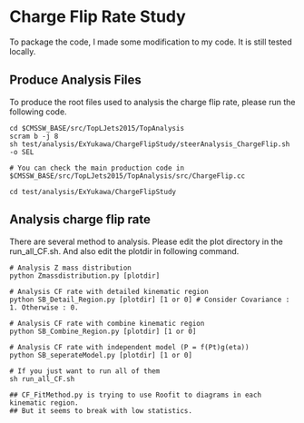 # Charge Flip Rate Study

To package the code, I made some modification to my code. It is still tested locally.

## Produce Analysis Files

To produce the root files used to analysis the charge flip rate, please run the following code.

```
cd $CMSSW_BASE/src/TopLJets2015/TopAnalysis
scram b -j 8
sh test/analysis/ExYukawa/ChargeFlipStudy/steerAnalysis_ChargeFlip.sh -o SEL

# You can check the main production code in $CMSSW_BASE/src/TopLJets2015/TopAnalysis/src/ChargeFlip.cc

cd test/analysis/ExYukawa/ChargeFlipStudy

```

## Analysis charge flip rate

There are several method to analysis. Please edit the plot directory in the run\_all\_CF.sh. And also edit the plotdir in following command.

```
# Analysis Z mass distribution
python Zmassdistribution.py [plotdir]

# Analysis CF rate with detailed kinematic region
python SB_Detail_Region.py [plotdir] [1 or 0] # Consider Covariance : 1. Otherwise : 0.

# Analysis CF rate with combine kinematic region
python SB_Combine_Region.py [plotdir] [1 or 0]

# Analysis CF rate with independent model (P = f(Pt)g(eta))
python SB_seperateModel.py [plotdir] [1 or 0]

# If you just want to run all of them
sh run_all_CF.sh

## CF_FitMethod.py is trying to use Roofit to diagrams in each kinematic region. 
## But it seems to break with low statistics.
```

